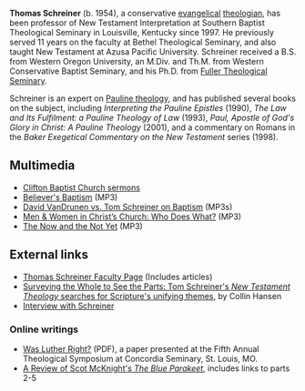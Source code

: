 **Thomas Schreiner** (b. 1954), a conservative
[evangelical](Evangelicalism "Evangelicalism")
[theologian](Theologian "Theologian"), has been professor of New
Testament Interpretation at Southern Baptist Theological Seminary
in Louisville, Kentucky since 1997. He previously served 11 years
on the faculty at Bethel Theological Seminary, and also taught New
Testament at Azusa Pacific University. Schreiner received a B.S.
from Western Oregon University, an M.Div. and Th.M. from Western
Conservative Baptist Seminary, and his Ph.D. from
[Fuller Theological Seminary](Fuller_Theological_Seminary "Fuller Theological Seminary").

Schreiner is an expert on
[Pauline theology](Pauline_theology "Pauline theology"), and has
published several books on the subject, including
*Interpreting the Pauline Epistles* (1990),
*The Law and Its Fulfilment: a Pauline Theology of Law* (1993),
*Paul, Apostle of God's Glory in Christ: A Pauline Theology*
(2001), and a commentary on Romans in the
*Baker Exegetical Commentary on the New Testament* series (1998).

## Multimedia

-   [Clifton Baptist Church sermons](http://cliftonbaptist.worshiporganizer.com/index.php?sermons=1)
-   [Believer's Baptism](http://www.reclaimingthemind.org/content/files/CWS/tomschreinerbelieversbaptism.mp3)
    (MP3)
-   [David VanDrunen vs. Tom Schreiner on Baptism](http://theologica.blogspot.com/2008/12/schreiner-vs-vandrunen-on-baptism.html)
    (MP3s)
-   [Men & Women in Christ’s Church: Who Does What?](http://www.petrik.com/GRC/12%2020081123_Men_and_Women_in_the_Church.mp3)
    (MP3)
-   [The Now and the Not Yet](http://www.petrik.com/GRC/05%2020081122_The_Now_and_the_Not_Yet_Dr.ThomasSchreiner.mp3)
    (MP3)

## External links

-   [Thomas Schreiner Faculty Page](http://www.sbts.edu/Academics/Faculty/Theology/Thomas_Schreiner.aspx)
    (Includes articles)
-   [Surveying the Whole to See the Parts: Tom Schreiner's *New Testament Theology* searches for Scripture's unifying themes](http://www.christianitytoday.com/ct/2008/juneweb-only/125-11.0.html),
    by Collin Hansen
-   [Interview with Schreiner](http://www.midbible.ac.uk/content/view/129/)

### Online writings

-   [Was Luther Right?](http://www.sbts.edu/docs/tschreiner/Luther_and_Law.pdf)
    (PDF), a paper presented at the Fifth Annual Theological Symposium
    at Concordia Seminary, St. Louis, MO.
-   [A Review of Scot McKnight's *The Blue Parakeet*](http://www.cbmw.org/Blog/Posts/A-Review-of-McKnight-s-The-Blue-Parakeet-Part-I),
    includes links to parts 2-5



